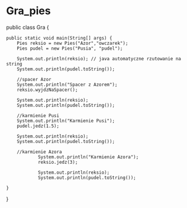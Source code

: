 # Gra_pies


public class Gra {

	public static void main(String[] args) {
		Pies reksio = new Pies("Azor","owczarek");
		Pies pudel = new Pies("Pusia", "pudel");
		
		System.out.println(reksio); // java automatyczne rzutowanie na string
		System.out.println(pudel.toString());
		
		//spacer Azor
		System.out.println("Spacer z Azorem");
		reksio.wyjdzNaSpacer();
		
		System.out.println(reksio); 
		System.out.println(pudel.toString());
		 
		//karmienie Pusi
		System.out.println("Karmienie Pusi");
		pudel.jedz(1.5);
		
		System.out.println(reksio); 
		System.out.println(pudel.toString());
		
		//karmienie Azora
				System.out.println("Karmienie Azora");
				reksio.jedz(3);
				
				System.out.println(reksio); 
				System.out.println(pudel.toString());

	}

}
